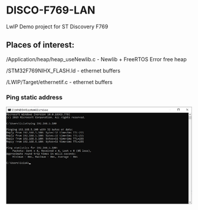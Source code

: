 # DISCO-F769-LAN
LwIP Demo project for ST Discovery F769

## Places of interest:
/Application/heap/heap_useNewlib.c - Newlib + FreeRTOS Error free heap

/STM32F769NIHX_FLASH.ld - ethernet buffers

/LWIP/Target/ethernetif.c - ethernet buffers


### Ping static address 
![Ping static](Images/ping_static.jpg)
